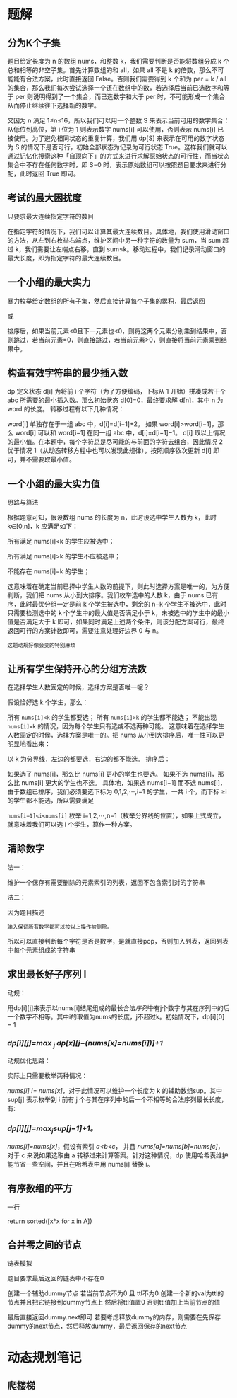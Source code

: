 # 题解
## 分为K个子集
题目给定长度为 n 的数组 nums，和整数 k，我们需要判断是否能将数组分成 k 个总和相等的非空子集。首先计算数组的和 all，如果 all 不是 k 的倍数，那么不可能能有合法方案，此时直接返回 False。否则我们需要得到 k 个和为 per = k / all
​
  的集合，那么我们每次尝试选择一个还在数组中的数，若选择后当前已选数字和等于 per 则说明得到了一个集合，而已选数字和大于 per 时，不可能形成一个集合从而停止继续往下选择新的数字。

又因为 n 满足 1≤n≤16，所以我们可以用一个整数 S 来表示当前可用的数字集合：从低位到高位，第 i 位为 1 则表示数字 nums[i] 可以使用，否则表示 nums[i] 已被使用。为了避免相同状态的重复计算，我们用 dp[S] 来表示在可用的数字状态为 S 的情况下是否可行，初始全部状态为记录为可行状态 True。这样我们就可以通过记忆化搜索这种「自顶向下」的方式来进行求解原始状态的可行性，而当状态集合中不存在任何数字时，即 S=0 时，表示原始数组可以按照题目要求来进行分配，此时返回 True 即可。


## 考试的最大困扰度
只要求最大连续指定字符的数目

在指定字符的情况下，我们可以计算其最大连续数目。具体地，我们使用滑动窗口的方法，从左到右枚举右端点，维护区间中另一种字符的数量为 sum，当 sum 超过 k，我们需要让左端点右移，直到 sum≤k。移动过程中，我们记录滑动窗口的最大长度，即为指定字符的最大连续数目。

## 一个小组的最大实力
暴力枚举给定数组的所有子集，然后直接计算每个子集的累积，最后返回

或

排序后，如果当前元素<0且下一元素也<0，则将这两个元素分别乘到结果中，否则跳过，若当前元素=0，则直接跳过，若当前元素>0，则直接将当前元素乘到结果中。

## 构造有效字符串的最少插入数
dp
定义状态 d[i] 为将前 i 个字符（为了方便编码，下标从 1 开始）拼凑成若干个 abc 所需要的最小插入数。那么初始状态 d[0]=0，最终要求解 d[n]，其中 n 为 word 的长度。
转移过程有以下几种情况：

word[i] 单独存在于一组 abc 中，d[i]=d[i−1]+2。
如果 word[i]>word[i−1]，那么 word[i] 可以和 word[i−1] 在同一组 abc 中，d[i]=d[i−1]−1。
d[i] 取以上情况的最小值。在本题中，每个字符总是尽可能的与前面的字符去组合，因此情况 2 优于情况 1（从动态转移方程中也可以发现此规律），按照顺序依次更新 d[i] 即可，并不需要取最小值。

## 一个小组的最大实力值
思路与算法

根据题意可知，假设数组 nums 的长度为 n，此时设选中学生人数为 k，此时 k∈[0,n]，k 应满足如下：

所有满足 nums[i]<k 的学生应被选中；

所有满足 nums[i]>k 的学生不应被选中；

不能存在 nums[i]=k 的学生；

这意味着在确定当前已择中学生人数的前提下，则此时选择方案是唯一的，为方便判断，我们把 nums 从小到大排序。我们枚举选中的人数 k，由于 nums 已有序，此时最优分组一定是前 k 个学生被选中，剩余的 n−k 个学生不被选中，此时只需要检测选中的 k 个学生中的最大值是否满足小于 k，未被选中的学生中的最小值是否满足大于 k 即可，如果同时满足上述两个条件，则该分配方案可行，最终返回可行的方案计数即可，需要注意处理好边界 0 与 n。
```
这题动规好像会变的特别麻烦
```

## 让所有学生保持开心的分组方法数

在选择学生人数固定的时候，选择方案是否唯一呢？

假设恰好选 k 个学生，那么：

所有 ```nums[i]<k``` 的学生都要选；
所有 ```nums[i]>k``` 的学生都不能选；
不能出现 ```nums[i]=k``` 的情况，因为每个学生只有选或不选两种可能。
这意味着在选择学生人数固定的时候，选择方案是唯一的。把 nums 从小到大排序后，唯一性可以更明显地看出来：

以 k 为分界线，左边的都要选，右边的都不能选。
排序后：

如果选了 nums[i]，那么比 nums[i] 更小的学生也要选。
如果不选 nums[i]，那么比 nums[i] 更大的学生也不选。
具体地，如果选 nums[i−1] 而不选 nums[i]，由于数组已排序，我们必须要选下标为 0,1,2,⋯,i−1 的学生，一共 i 个，而下标 ≥i 的学生都不能选，所以需要满足

```nums[i−1]<i<nums[i]```
枚举 i=1,2,⋯,n−1（枚举分界线的位置），如果上式成立，就意味着我们可以选 i 个学生，算作一种方案。


## 清除数字
法一：

维护一个保存有需要删除的元素索引的列表，返回不包含索引对的字符串

法二：

因为题目描述
```
输入保证所有数字都可以按以上操作被删除。
```
所以可以直接判断每个字符是否是数字，是就直接pop，否则加入列表，返回列表中每个元素组成的字符串

## 求出最长好子序列 I

动规：

用dp[i][j]来表示以nums[i]结尾组成的最长合法*序列*中有j个数字与其在序列中的后一个数字不相等。其中i的取值为nums的长度，j不超过k。初始情况下，dp[i][0] = 1


### *dp[i][j]=max <sub>j</sub> dp[x][j−(nums[x]=nums[i])]+1*

动规优化思路：

实际上只需要枚举两种情况：

*nums[i] != nums[x]*，对于此情况可以维护一个长度为 k 的辅助数组sup。其中 sup[j] 表示枚举到 i 前有 j 个与其在序列中的后一个不相等的合法序列最长长度，有:
### *dp[i][j]=max<sub>j</sub>sup[j−1]+1。*

*nums[i]=nums[x]*，假设有索引 *a<b<c*， 并且 *nums[a]=nums[b]=nums[c]*，对于 c 来说如果选取由 a 转移过来计算答案。针对这种情况，dp 使用哈希表维护能节省一些空间，并且在哈希表中用 nums[i] 替换 i。

## 有序数组的平方

一行

return sorted([x*x for x in A])


## 合并零之间的节点
链表模拟

题目要求最后返回的链表中不存在0

创建一个辅助dummy节点
若当前节点不为0 且 ttl不为0 创建一个新的val为ttl的节点并且把它链接到dummy节点上
然后将ttl值置0
否则ttl值加上当前节点的值

最后直接返回dummy.next即可
若要考虑释放dummy的内存，则需要在先保存dummy的next节点，然后释放dummy，最后返回保存的next节点

# 动态规划笔记

## 爬楼梯

